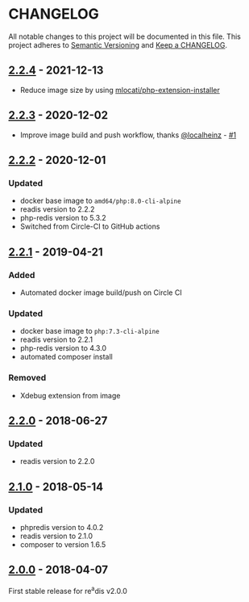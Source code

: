 # CHANGELOG

All notable changes to this project will be documented in this file. This project adheres
to [Semantic Versioning](http://semver.org/) and [Keep a CHANGELOG](http://keepachangelog.com).

## [2.2.4] - 2021-12-13

- Reduce image size by
  using [mlocati/php-extension-installer](https://github.com/mlocati/docker-php-extension-installer)

## [2.2.3] - 2020-12-02

- Improve image build and push workflow, thanks [@localheinz](https://github.com/localheinz) - [#1]

## [2.2.2] - 2020-12-01

### Updated

- docker base image to `amd64/php:8.0-cli-alpine`
- readis version to 2.2.2
- php-redis version to 5.3.2
- Switched from Circle-CI to GitHub actions

## [2.2.1] - 2019-04-21

### Added

- Automated docker image build/push on Circle CI

### Updated

- docker base image to `php:7.3-cli-alpine`
- readis version to 2.2.1
- php-redis version to 4.3.0
- automated composer install

### Removed

- Xdebug extension from image

## [2.2.0] - 2018-06-27

### Updated

- readis version to 2.2.0

## [2.1.0] - 2018-05-14

### Updated

- phpredis version to 4.0.2
- readis version to 2.1.0
- composer to version 1.6.5

## [2.0.0] - 2018-04-07

First stable release for re<sup>a</sup>dis v2.0.0

[2.2.4]: https://github.com/hollodotme/readis-docker-image/compare/v2.2.4...v2.2.4

[2.2.3]: https://github.com/hollodotme/readis-docker-image/compare/v2.2.2...v2.2.3

[2.2.2]: https://github.com/hollodotme/readis-docker-image/compare/v2.2.1...v2.2.2

[2.2.1]: https://github.com/hollodotme/readis-docker-image/compare/v2.2.0...v2.2.1

[2.2.0]: https://github.com/hollodotme/readis-docker-image/compare/v2.1.0...v2.2.0

[2.1.0]: https://github.com/hollodotme/readis-docker-image/compare/v2.0.0...v2.1.0

[2.0.0]: https://github.com/hollodotme/readis-docker-image/tree/v2.0.0

[#1]: https://github.com/hollodotme/readis-docker-image/pull/1
